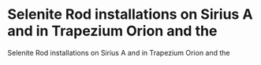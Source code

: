 # Selenite Rod installations on Sirius A and in Trapezium Orion and the

Selenite Rod installations on Sirius A and in Trapezium Orion and the